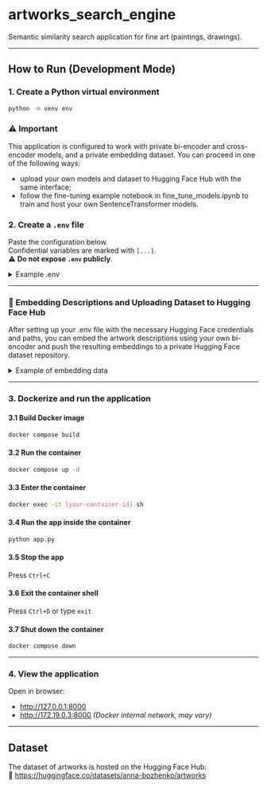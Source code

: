# artworks_search_engine

Semantic similarity search application for fine art (paintings, drawings).

---

## How to Run (Development Mode)

### 1. Create a Python virtual environment
```bash
python -m venv env
```

### ⚠️ Important
This application is configured to work with private bi-encoder and cross-encoder models, and a private embedding dataset. You can proceed in one of the following ways:
- upload your own models and dataset to Hugging Face Hub with the same interface;
- follow the fine-tuning example notebook in fine_tune_models.ipynb to train and host your own SentenceTransformer models.

### 2. Create a `.env` file
Paste the configuration below.  
Confidential variables are marked with `[...]`.  
⚠️ **Do not expose `.env` publicly**.

<details>
<summary>Example .env</summary>

```env
# PYTHON
VENV_PYTHON=.\env\Scripts\python.exe

# FLASK
FLASK_APP=app.py
FLASK_DEBUG=true
SESSION_TYPE=redis
SESSION_REDIS=redis://redis:6379
SESSION_PERMANENT=0
SESSION_USE_SIGNER=1

# HUGGING FACE
HF_TOKEN=[PASTE YOUR TOKEN]
TF_ENABLE_ONEDNN_OPTS=0
DATASET_CHECKPOINT=anna-bozhenko/artworks
EMBEDDED_ARTWORKS_FIELD=[PASTE YOUR PATH]
BI_ENCODER_CHECKPOINT=[PASTE YOUR MODEL]
CROSS_ENCODER_CHECKPOINT=[PASTE YOUR MODEL]
TOP_K=20            # extract K values from cross-encoded <query, description>
FAISS_TOP_K=50      # extract K values from bi-encoded descriptions
DEVICE=cpu

# DEPLOYMENT
PORT=8000
HOST=0.0.0.0
```

</details>

---

### 🔐 Embedding Descriptions and Uploading Dataset to Hugging Face Hub

After setting up your .env file with the necessary Hugging Face credentials and paths, you can embed the artwork descriptions using your own bi-encoder and push the resulting embeddings to a private Hugging Face dataset repository.

<details>
<summary>Example of embedding data</summary>

```from datasets import load_dataset, Dataset
from sentence_transformers import SentenceTransformer
from huggingface_hub import login
import os
from dotenv import load_dotenv

# Load environment variables from .env
load_dotenv()

# Login to Hugging Face Hub using your token
login(os.getenv('HF_TOKEN'))

# Load dataset from Hugging Face Hub (or your own uploaded dataset)
artworks = load_dataset(os.getenv('DATASET_CHECKPOINT'), split="train")

# Load your fine-tuned SentenceTransformer bi-encoder model
bi_encoder_checkpoint = SentenceTransformer(os.getenv('BI_ENCODER_CHECKPOINT'))  # 👈 PASTE your BI-ENCODER MODEL NAME or local path
device = "cuda"  # or "cpu"
private = True   # whether your output dataset should be private
repo_name = ""   # 👈 PASTE your Hugging Face DATASET NAME

# Crop input text length (e.g., limit to N words)
max_words_n = 128  # adjust if needed
artworks_full_info = artworks.map(
    lambda batch: {
        "cropped_full_info": [" ".join(x.split()[:max_words_n]) for x in batch["full_info"]]
    },
    batched=True,
    batch_size=1000
)["cropped_full_info"][:]

# Generate sentence embeddings
encoded_data = bi_encoder_checkpoint.encode(
    artworks_full_info,
    show_progress_bar=True,
    device=device,
    convert_to_numpy=True
)

# Wrap and push to Hugging Face Hub
embeddings = Dataset.from_dict({"bert-base-dot-v5": encoded_data})  # 👈 keep field name consistent with `app.py`
embeddings.push_to_hub(repo_name, private=private)
```
</details>

---

### 3. Dockerize and run the application

#### 3.1 Build Docker image
```bash
docker compose build
```

#### 3.2 Run the container
```bash
docker compose up -d
```

#### 3.3 Enter the container
```bash
docker exec -it [your-container-id] sh
```

#### 3.4 Run the app inside the container
```bash
python app.py
```

#### 3.5 Stop the app
Press `Ctrl+C`

#### 3.6 Exit the container shell
Press `Ctrl+D` or type `exit`

#### 3.7 Shut down the container
```bash
docker compose down
```

---

### 4. View the application

Open in browser:

- http://127.0.0.1:8000
- http://172.19.0.3:8000 *(Docker internal network, may vary)*

---

## Dataset

The dataset of artworks is hosted on the Hugging Face Hub:  
🔗 https://huggingface.co/datasets/anna-bozhenko/artworks

